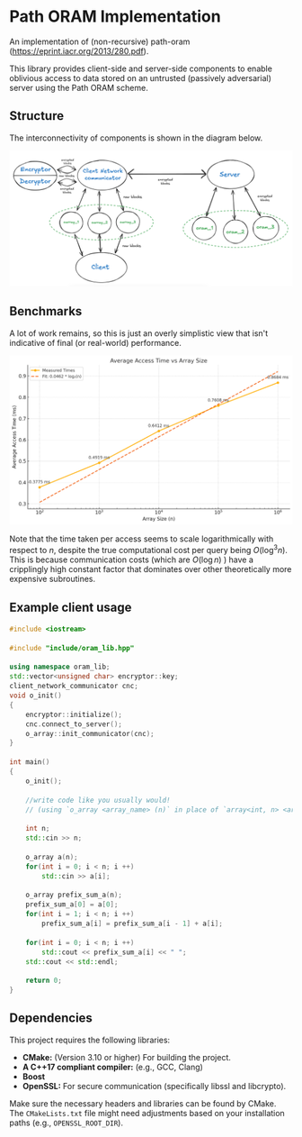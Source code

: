 # Path ORAM Implementation

An implementation of (non-recursive) path-oram (https://eprint.iacr.org/2013/280.pdf).

This library provides client-side and server-side components to enable oblivious access to data stored on an untrusted (passively adversarial) server using the Path ORAM scheme.

## Structure

The interconnectivity of components is shown in the diagram below.

![ORAM Structure](misc/structure.png)

## Benchmarks

A lot of work remains, so this is just an overly simplistic view that isn't indicative of final (or real-world) performance.

![Benchmark 16-04-2025](misc/benchmark-16-04-2025.png)

Note that the time taken per access seems to scale logarithmically with respect to $n$, despite the true computational cost per query being $O(\log^3{n})$. This is because communication costs (which are $O(\log{n})$ ) have a cripplingly high constant factor that dominates over other theoretically more expensive subroutines.

## Example client usage

```cpp
#include <iostream>

#include "include/oram_lib.hpp"

using namespace oram_lib;
std::vector<unsigned char> encryptor::key;
client_network_communicator cnc;
void o_init()
{
    encryptor::initialize();
    cnc.connect_to_server();
    o_array::init_communicator(cnc);
}

int main()
{
    o_init();

    //write code like you usually would! 
    // (using `o_array <array_name> (n)` in place of `array<int, n> <array_name>`)

    int n;
    std::cin >> n;

    o_array a(n);
    for(int i = 0; i < n; i ++)
        std::cin >> a[i];
    
    o_array prefix_sum_a(n);
    prefix_sum_a[0] = a[0];
    for(int i = 1; i < n; i ++)
        prefix_sum_a[i] = prefix_sum_a[i - 1] + a[i];
    
    for(int i = 0; i < n; i ++)
        std::cout << prefix_sum_a[i] << " ";
    std::cout << std::endl;

    return 0;
}
```

## Dependencies

This project requires the following libraries:

*   **CMake:** (Version 3.10 or higher) For building the project.
*   **A C++17 compliant compiler:** (e.g., GCC, Clang)
*   **Boost**
*   **OpenSSL:** For secure communication (specifically libssl and libcrypto).


Make sure the necessary headers and libraries can be found by CMake. The `CMakeLists.txt` file might need adjustments based on your installation paths (e.g., `OPENSSL_ROOT_DIR`).